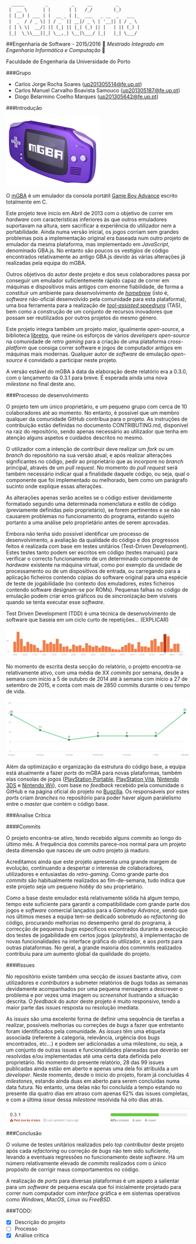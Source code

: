 ```
  _____        _         _     __         _        
 |  __ \      | |       | |   /_/        (_)       
 | |__) | ___ | |  __ _ | |_  ___   _ __  _   ___  
 |  _  / / _ \| | / _` || __|/ _ \ | '__|| | / _ \ 
 | | \ \|  __/| || (_| || |_| (_) || |   | || (_) |
 |_|  \_\\___||_| \__,_| \__|\___/ |_|   |_| \___/ 
 ```
##Engenharia de Software - 2015/2016
:floppy_disk:  *Mestrado Integrado em Engenharia Informática e Computação*   :floppy_disk:

Faculdade de Engenharia da Universidade do Porto

###Grupo
* Carlos Jorge Rocha Soares (up201305514@fe.up.pt)
* Carlos Manuel Carvalho Boavista Samouco (up201305187@fe.up.pt)
* Diogo Belarmino Coelho Marques (up201305642@fe.up.pt)

###Introdução

![](mgba-256.png)

O [mGBA](http://mgba.io) é um emulador da consola portátil [Game Boy Advance](https://en.wikipedia.org/wiki/Game_Boy_Advance) escrito totalmente em C.

Este projeto teve inicio em Abril de 2013 com o objetivo de correr em *hardware* com características inferiores às que outros emuladores suportavam na altura, sem sacrificar a experiência do utilizador nem a portabilidade. Ainda numa versão inicial, os jogos corriam sem grandes problemas pois a implementação original era baseada num outro projeto de emulador da mesma plataforma, mas implementado em *JavaScript*, denominado GBA.js. No entanto são poucos os vestigíos de código encontrados relativamente ao antigo GBA.js devido às várias alterações já realizadas pela equipa do mGBA.

Outros objetivos do autor deste projeto e dos seus colaboradores passa por conseguir um emulador suficientemente rápido capaz de correr em máquinas e dispositivos mais antigos com enorme fiabilidade, de forma a constituir um ambiente para desenvolvimento de [*homebrew*](https://en.wikipedia.org/wiki/Homebrew_(video_games)) (isto é, *software* não-oficial desenvolvido pela comunidade para esta plataforma), uma boa ferramenta para a realização de [*tool-assisted speedruns*](https://en.wikipedia.org/wiki/Tool-assisted_speedrun) (TAS), bem como a construção de um conjunto de recursos inovadores que possam ser reutilizados por outros projetos do mesmo género.

Este projeto integra também um projeto maior, igualmente *open-source*, a biblioteca [libretro](https://github.com/libretro), que reúne os esforços de vários *developers open-source* na comunidade de *retro gaming* para a criação de uma plataforma *cross-platform* que consiga correr software e jogos de computador antigos em máquinas mais modernas. Qualquer autor de *software* de emulação *open-source* é convidado a participar neste projeto.

A versão estável do mGBA à data da elaboração deste relatório era a 0.3.0, com o lançamento da 0.3.1 para breve. É esperada ainda uma nova *milestone* no final deste ano.

###Processo de desenvolvimento

O projeto tem um único proprietário, e um pequeno grupo com cerca de 10 colaboradores até ao momento. No entanto, é possivel que um membro qualquer da comunidade GitHub contribua para o projeto. As instruções de contribuição estão definidas no documento CONTRIBUTING.md, disponível na raiz do repositório, sendo apenas necessário ao utilizador que tenha em atenção alguns aspetos e cuidados descritos no mesmo.

O utilizador com a intenção de contribuir deve realizar um *fork* ou um *branch* do repositório na sua versão atual, e após realizar alterações significantes no código, pedir ao proprietário que as incorpore no *branch* principal, através de um *pull request*. No momento do *pull request* será também necessário indicar qual a finalidade daquele código, ou seja, qual o componente que foi implementado ou melhorado, bem como um parágrafo sucinto onde explique essas alterações.

As alterações apenas serão aceites se o código estiver devidamente formatado segundo uma determinada nomenclatura e estilo de código (previamente definidas pelo proprietário), se forem pertinentes e se não causarem problemas no funcionamento do programa, estando sujeito portanto a uma análise pelo proprietário antes de serem aprovadas.

Embora não tenha sido possível identificar um processo de desenvolvimento, a avaliação da qualidade do código e dos progressos feitos é realizada com base em testes unitários (Test-Driven Development). Estes testes tanto podem ser escritos em código (testes manuais) para verificar o correcto funcionamento de um determinado componente de *hardware* existente na máquina virtual, como por exemplo da unidade de processamento ou de um dispositivos de entrada, ou carregando para a aplicação ficheiros contendo cópias do software original para uma espécie de teste de jogabilidade (no contexto dos emuladores, estes ficheiros contendo software designam-se por ROMs). Pequenas falhas no código de emulação podem criar erros gráficos ou de sincronização bem visíveis quando se tenta executar esse *software*.

Test Driven Development (TDD) é uma técnica de desenvolvimento de software que baseia em um ciclo curto de repetições... (EXPLICAR)

![](commit-graph.PNG)

No momento de escrita desta secção do relatório, o projeto encontra-se relativamente ativo, com uma média de XX *commits* por semana, desde a semana com início a 5 de outubro de 2014 até à semana com início a 27 de setembro de 2015, e conta com mais de 2850 commits durante o seu tempo de vida.

![](commit-frequency.PNG)

Além da optimização e organização da estrutura do código base, a equipa está atualmente a fazer *ports* do mGBA para novas plataformas, também elas consolas de jogos ([PlayStation Portable](https://en.wikipedia.org/wiki/PlayStation_Portable), [PlayStation Vita](https://en.wikipedia.org/wiki/PlayStation_Vita), [Nintendo 3DS](https://en.wikipedia.org/wiki/Nintendo_3DS) e [Nintendo Wii](https://en.wikipedia.org/wiki/Nintendo_Wii)), com base no *feedback* recebido pela comunidade o GitHub e na página oficial do projeto no [Bugzilla](https://endrift.com/mgba/bugs/). Os responsáveis por estes *ports* criam *branches* no repositório para poder haver algum paralelismo entre o *master* que contém o código base.

###Analise Crítica

####Commits

O projeto encontra-se ativo, tendo recebido alguns *commits* ao longo do último mês. A frequência dos commits parece-nos normal para um projeto desta dimensão que nasceu de um outro projeto já maduro. 

Acreditamos ainda que este projeto apresenta uma grande margem de evolução, continuando a despertar o interesse de colaboradores, utilizadores e entusiastas do *retro-gaming*. Como grande parte dos *commits* são habitualmente realizados ao fim-de-semana, tudo indica que este projeto seja um pequeno *hobby* do seu proprietário.

Como a base deste emulador está relativamente sólida há algum tempo, tempo este suficiente para garantir a compatibilidade com grande parte dos jogos e *software* comercial lançados para a *Gameboy Advance*, sendo que nos últimos meses a equipa tem-se dedicado sobretudo ao *refactoring* do código, procurando melhorias no desempenho geral do programa, à correcção de pequenos *bugs* específicos encontrados durante a execução dos testes de jogabilidade em certos jogos (*playtests*), à implementação de novas funcionalidades na interface gráfica do utilizador, e aos *ports* para outras plataformas. No geral, a grande maioria dos commmits realizados contribuiu para um aumento global da qualidade do projeto.

####Issues

No repositório existe também uma secção de *issues* bastante ativa, com utilizadores e *contributors* a submeter relatórios de *bugs* todas as semanas devidamente acompanhados por uma pequena mensagem a descrever o problema e por vezes uma imagem ou *screenshot* ilustrando a situação descrita. O *feedback* do autor deste projeto é muito responsivo, tendo a maior parte das *issues* resposta ou resolução imediata.

As *issues* são uma excelente forma de definir uma sequência de tarefas a realizar, possíveís melhorias ou correções de *bugs* a fazer que entretanto foram identificados pela comunidade. As *issues* têm uma etiqueta associada (referente à categoria, relevância, urgência dos *bugs* encontrados, etc...) e podem ser adicionadas a uma milestone, ou seja, a um conjunto de outras issues e funcionalidades planeadas que deverão ser resolvidas e/ou implementadas até uma certa data definida pelo proprietário. No momento do presente relatório, 28 das 99 issues publicadas ainda estão em aberto e apenas uma dela foi atribuída a um *developer*. Neste momento, desde o inicio do projeto, foram já concluídas 4 *milestones*, estando ainda duas em aberto para serem concluídas numa data futura. No entanto, uma delas não foi concluída a tempo estando no presente dia quatro dias em atraso com apenas 62% das issues completas, e com a última *issue* dessa *milestone* resolvida há oito dias atrás.

![](milestone-due.PNG)

###Conclusão

O volume de testes unitários realizados pelo *top contributor* deste projeto após cada *refactoring* ou correção de *bugs* não tem sido suficiente, levando a eventuais regressões no funcionamento deste *software*. Há um número relativamente elevado de *commits* realizados com o único propósito de corrigir maus comportamentos no código.

A realização de *ports* para diversas plataformas é um aspeto a salientar para um *software* de pequena escala que foi inicialmente projetado para correr num computador com *interface* gráfica e em sistemas operativos como *Windows*, *MacOS*, *Linux* ou *FreeBSD*. 

###TODO:
- [x] Descrição do projeto
- [ ] Processo
- [x] Análise critica
